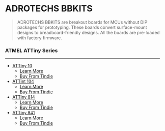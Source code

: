 # **ADROTECHS BBKITS**
> ADROTECHS BBKITS are breakout boards for MCUs without DIP packages for prototyping. These boards convert surface-mount designs to breadboard-friendly designs. All the boards are pre-loaded with factory firmware.

### ATMEL ATTiny Series
<hr>

- [ATTiny 10](https://github.com/adrotechs/microkits/tree/main/ATTiny10) 
    - [Learn More](https://www.adrotechs.com/products/bbkits/attiny10-breakout-board/)
    - [Buy From Tindie](https://www.tindie.com/products/adrotechs/attiny10-breakout-board/)
- [ATTint 104](https://github.com/adrotechs/microkits/tree/main/ATTiny104)
    - [Learn More](https://www.adrotechs.com/products/bbkits/attiny104-breakout-board/)
    - [Buy From Tindie](https://www.tindie.com/products/adrotechs/attiny104-breakout-board/)
- [ATTiny 814](https://github.com/adrotechs/microkits/tree/main/ATTiny814)
    - [Learn More](https://www.adrotechs.com/products/bbkits/attiny814-breakout-board/)
    - [Buy From Tindie](https://www.tindie.com/products/adrotechs/attiny814-breakout-board/)
- [ATTiny 841](https://github.com/adrotechs/microkits/tree/main/ATTiny841)
    - [Learn More](https://www.adrotechs.com/products/bbkits/attiny841-breakout-board/)
    - [Buy From Tindie](https://www.tindie.com/products/adrotechs/attiny841-breakout-board/)

